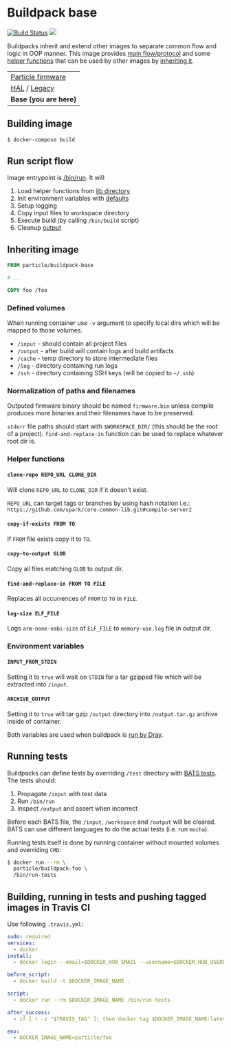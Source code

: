 # Buildpack base

[![Build Status](https://travis-ci.org/spark/buildpack-base.svg)](https://travis-ci.org/spark/buildpack-base) [![](https://imagelayers.io/badge/particle/buildpack-base:latest.svg)](https://imagelayers.io/?images=particle/buildpack-base:latest 'Get your own badge on imagelayers.io')

Buildpacks inherit and extend other images to separate common flow and logic in OOP manner.
This image provides [main flow/protocol](#flow) and some [helper functions](#helper-functions) that can be used by other images by [inheriting it](#inheriting-image).

| |
|---|
|  [Particle firmware](https://github.com/spark/firmware-buildpack-builder)  |
| [HAL](https://github.com/spark/buildpack-hal) / [Legacy](https://github.com/spark/buildpack-0.3.x)   |
| **Base (you are here)** |


## Building image

```bash
$ docker-compose build
```

## Run script flow

Image entrypoint is [/bin/run](bin/run). It will:

1. Load helper functions from [lib directory](lib/helpers)
2. Init environment variables with [defaults](bin/setup-env)
3. Setup logging
4. Copy input files to workspace directory
5. Execute build (by calling `/bin/build` script)
6. Cleanup [output](#normalization-of-paths-and-filenames)

## Inheriting image

```Dockerfile
FROM particle/buildpack-base

# ...

COPY foo /foo
```

### Defined volumes

When running container use `-v` argument to specify local dirs which will be mapped to those volumes.

* `/input` - should contain all project files
* `/output` - after build will contain logs and build artifacts
* `/cache` - temp directory to store intermediate files
* `/log` - directory containing run logs
* `/ssh` - directory containing SSH keys (will be copied to `~/.ssh`)

### Normalization of paths and filenames

Outputed firmware binary should be named `firmware.bin` unless compile produces more binaries and their filenames have to be preserved.

`stderr` file paths should start with `$WORKSPACE_DIR/` (this should be the root of a project).
`find-and-replace-in` function can be used to replace whatever root dir is.

### Helper functions

#### `clone-repo REPO_URL CLONE_DIR`
Will clone `REPO_URL` to `CLONE_DIR` if it doesn't exist.

`REPO_URL` can target tags or branches by using hash notation i.e.: `https://github.com/spark/core-common-lib.git#compile-server2`

#### `copy-if-exists FROM TO`
If `FROM` file exists copy it to `TO`.

#### `copy-to-output GLOB`
Copy all files matching `GLOB` to output dir.

#### `find-and-replace-in FROM TO FILE`
Replaces all occurrences of `FROM` to `TO` in `FILE`.

#### `log-size ELF_FILE`
Logs `arm-none-eabi-size` of `ELF_FILE` to `memory-use.log` file in output dir.

### Environment variables

#### `INPUT_FROM_STDIN`
Setting it to `true` will wait on `STDIN` for a tar gzipped file which will be extracted into `/input`.

#### `ARCHIVE_OUTPUT`
Setting it to `true` will tar gzip `/output` directory into `/output.tar.gz` archive inside of container.

Both variables are used when buildpack is [run by Dray](https://github.com/CenturyLinkLabs/dray#custom-file).

## Running tests

Buildpacks can define tests by overriding `/test` directory with [BATS tests](https://github.com/sstephenson/bats). The tests should:

1. Propagate `/input` with test data
2. Run `/bin/run`
3. Inspect `/output` and assert when incorrect

Before each BATS file, the `/input`, `/workspace` and `/output` will be cleared.
BATS can use different languages to do the actual tests (i.e. run `mocha`).

Running tests itself is done by running container without mounted volumes and overriding `CMD`:

```bash
$ docker run --rm \
  particle/buildpack-foo \
  /bin/run-tests
```

## Building, running in tests and pushing tagged images in Travis CI

Use following `.travis.yml`:

```yaml
sudo: required
services:
  - docker
install:
  - docker login --email=$DOCKER_HUB_EMAIL --username=$DOCKER_HUB_USERNAME --password=$DOCKER_HUB_PASSWORD

before_script:
  - docker build -t $DOCKER_IMAGE_NAME .

script:
  - docker run --rm $DOCKER_IMAGE_NAME /bin/run-tests

after_success:
  - if [ ! -z "$TRAVIS_TAG" ]; then docker tag $DOCKER_IMAGE_NAME:latest $DOCKER_IMAGE_NAME:$TRAVIS_TAG; fi && docker push $DOCKER_IMAGE_NAME

env:
  - DOCKER_IMAGE_NAME=particle/foo
```
